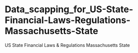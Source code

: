 # Data_scapping_for_US-State-Financial-Laws-Regulations-Massachusetts-State
US State Financial Laws &amp; Regulations Massachusetts State
